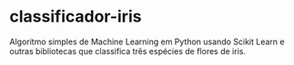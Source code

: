 # classificador-iris
Algoritmo simples de Machine Learning em Python usando Scikit Learn e outras bibliotecas que classifica três espécies de flores de iris.
